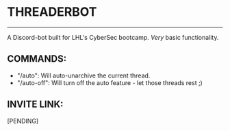 # THREADERBOT
---
A Discord-bot built for LHL's CyberSec bootcamp. *Very* basic functionality.

## COMMANDS:
- "/auto":      Will auto-unarchive the current thread.
- "/auto-off":  Will turn off the auto feature - let those threads rest ;)


## INVITE LINK:
[PENDING]
